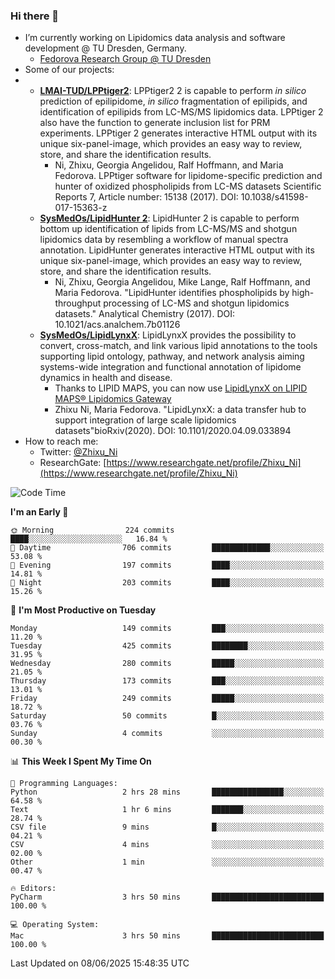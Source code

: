 ### Hi there 👋

- I’m currently working on Lipidomics data analysis and software development @ TU Dresden, Germany.
  + [Fedorova Research Group @ TU Dresden](https://tu-dresden.de/med/mf/zml/forschungsgruppen/fedorova/mitarbeiter-innen-der-fedorova-gruppe)
- Some of our projects:
- + **[LMAI-TUD/LPPtiger2](https://github.com/LMAI-TUD/lpptiger2)**: LPPtiger2 2 is capable to perform *in silico* prediction of epilipidome, *in silico* fragmentation of epilipids, and identification of epilipids from LC-MS/MS lipidomics data. LPPtiger 2 also have the function to generate inclusion list for PRM experiments. LPPtiger 2 generates interactive HTML output with its unique six-panel-image, which provides an easy way to review, store, and share the identification results. 
    * Ni, Zhixu, Georgia Angelidou, Ralf Hoffmann, and Maria Fedorova. LPPtiger software for lipidome-specific prediction and hunter of oxidized phospholipids from LC-MS datasets Scientific Reports 7, Article number: 15138 (2017). DOI: 10.1038/s41598-017-15363-z
  + **[SysMedOs/LipidHunter 2](https://github.com/SysMedOs/lipidhunter)**: LipidHunter 2 is capable to perform bottom up identification of lipids from LC-MS/MS and shotgun lipidomics data by resembling a workflow of manual spectra annotation. LipidHunter generates interactive HTML output with its unique six-panel-image, which provides an easy way to review, store, and share the identification results. 
    * Ni, Zhixu, Georgia Angelidou, Mike Lange, Ralf Hoffmann, and Maria Fedorova. "LipidHunter identifies phospholipids by high-throughput processing of LC-MS and shotgun lipidomics datasets." Analytical Chemistry (2017). DOI: 10.1021/acs.analchem.7b01126
  + **[SysMedOs/LipidLynxX](https://github.com/SysMedOs/LipidLynxX)**: LipidLynxX provides the possibility to convert, cross-match, and link various lipid annotations to the tools supporting lipid ontology, pathway, and network analysis aiming systems-wide integration and functional annotation of lipidome dynamics in health and disease.
    * Thanks to LIPID MAPS, you can now use [LipidLynxX on LIPID MAPS® Lipidomics Gateway](http://lipidmaps.org/lipidlynxx/)
    * Zhixu Ni, Maria Fedorova. "LipidLynxX: a data transfer hub to support integration of large scale lipidomics datasets"bioRxiv(2020). DOI: 10.1101/2020.04.09.033894
- How to reach me:
  + Twitter: [@Zhixu_Ni](https://twitter.com/Zhixu_Ni)
  + ResearchGate: [https://www.researchgate.net/profile/Zhixu_Ni](https://www.researchgate.net/profile/Zhixu_Ni)

<!--START_SECTION:waka-->
![Code Time](http://img.shields.io/badge/Code%20Time-2%2C235%20hrs%2042%20mins-blue)

**I'm an Early 🐤** 

```text
🌞 Morning                224 commits         ████░░░░░░░░░░░░░░░░░░░░░   16.84 % 
🌆 Daytime                706 commits         █████████████░░░░░░░░░░░░   53.08 % 
🌃 Evening                197 commits         ████░░░░░░░░░░░░░░░░░░░░░   14.81 % 
🌙 Night                  203 commits         ████░░░░░░░░░░░░░░░░░░░░░   15.26 % 
```
📅 **I'm Most Productive on Tuesday** 

```text
Monday                   149 commits         ███░░░░░░░░░░░░░░░░░░░░░░   11.20 % 
Tuesday                  425 commits         ████████░░░░░░░░░░░░░░░░░   31.95 % 
Wednesday                280 commits         █████░░░░░░░░░░░░░░░░░░░░   21.05 % 
Thursday                 173 commits         ███░░░░░░░░░░░░░░░░░░░░░░   13.01 % 
Friday                   249 commits         █████░░░░░░░░░░░░░░░░░░░░   18.72 % 
Saturday                 50 commits          █░░░░░░░░░░░░░░░░░░░░░░░░   03.76 % 
Sunday                   4 commits           ░░░░░░░░░░░░░░░░░░░░░░░░░   00.30 % 
```


📊 **This Week I Spent My Time On** 

```text
💬 Programming Languages: 
Python                   2 hrs 28 mins       ████████████████░░░░░░░░░   64.58 % 
Text                     1 hr 6 mins         ███████░░░░░░░░░░░░░░░░░░   28.74 % 
CSV file                 9 mins              █░░░░░░░░░░░░░░░░░░░░░░░░   04.21 % 
CSV                      4 mins              ░░░░░░░░░░░░░░░░░░░░░░░░░   02.00 % 
Other                    1 min               ░░░░░░░░░░░░░░░░░░░░░░░░░   00.47 % 

🔥 Editors: 
PyCharm                  3 hrs 50 mins       █████████████████████████   100.00 % 

💻 Operating System: 
Mac                      3 hrs 50 mins       █████████████████████████   100.00 % 
```


 Last Updated on 08/06/2025 15:48:35 UTC
<!--END_SECTION:waka-->
